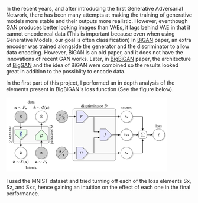 In the recent years, and after introducing the first Generative Adversarial Network, there has been many attempts at making the training of generative models more stable and their outputs more realistic. However, eventhough GAN produces better looking images than VAEs, it lags behind VAE in that it cannot encode real data (This is important because even when using Generative Models, our goal is often classification)
In [BiGAN](https://arxiv.org/abs/1605.09782) paper, an extra encoder was trained alongside the generator and the discriminator to allow data encoding. However, BiGAN is an old paper, and it does not have the innovations of recent GAN works. Later, in [BigBiGAN](https://arxiv.org/abs/1907.02544) paper, the architecture of [BigGAN](https://arxiv.org/abs/1809.11096) and the idea of BiGAN were combined so the results looked great in addition to the possiblity to encode data. 

In the first part of this project, I performed an in depth analysis of the elements present in BigBiGAN's loss function (See the figure below). 

<img src="imgs/bigbiganloss.png" data-canonical-src="imgs/bigbiganloss.png" height="200" />

I used the MNIST dataset and tried turning off each of the loss elements Sx, Sz, and Sxz, hence gaining an intuition on the effect of each one in the final performance.


